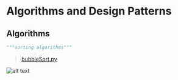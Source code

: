 # Algorithms and Design Patterns

## Algorithms

```python
"""sorting algorithms"""
```

> [bubbleSort.py](https://github.com/shanewas/algorithm-and-design-patterns/blob/main/bubbleSort.py)

![alt text](https://github.com/shanewas/algorithm-and-design-patterns/blob/main/bubble-sort.png?raw=true)
